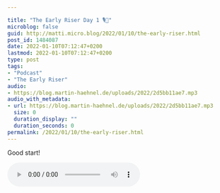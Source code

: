 ```yaml
---

title: "The Early Riser Day 1 🎙🌅"
microblog: false
guid: http://matti.micro.blog/2022/01/10/the-early-riser.html
post_id: 1484087
date: 2022-01-10T07:12:47+0200
lastmod: 2022-01-10T07:12:47+0200
type: post
tags:
- "Podcast"
- "The Early Riser"
audio:
- https://blog.martin-haehnel.de/uploads/2022/2d5bb11ae7.mp3
audio_with_metadata:
- url: https://blog.martin-haehnel.de/uploads/2022/2d5bb11ae7.mp3
  size: 0
  duration_display: ""
  duration_seconds: 0
permalink: /2022/01/10/the-early-riser.html
---
```

Good start!

<audio controls="controls" src="https://blog.martin-haehnel.de/uploads/2022/2d5bb11ae7.mp3" preload="metadata" />
